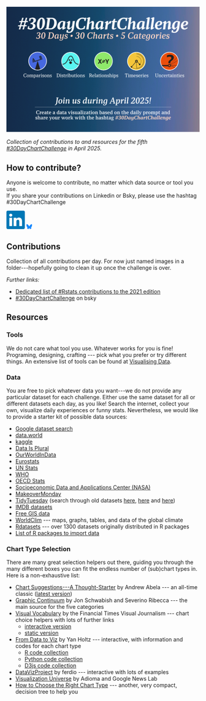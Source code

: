 ![](img/banner.png)

<p align="center">

<em>Collection of contributions to and resources for the fifth
<a href="https://bsky.app/profile/30daychartchall.bsky.social">#30DayChartChallenge</a>
in April 2025.</em>

</p>

## How to contribute?

Anyone is welcome to contribute, no matter which data source or tool you
use.\
If you share your contributions on Linkedin or Bsky, please use the hashtag
\#30DayChartChallenge

[![](img/linkedin.svg)](https://www.linkedin.com/company/30daychartchallenge/)
[<img src="img/Bluesky_Logo.svg" style="width: 3%; height: auto;">](https://bsky.app/profile/30daychartchall.bsky.social)


<!--## Topics

![](img/prompts.png)

→ [List of
Topics](list_prompts.md)

*Data days:*

* Day 12.  [data.gov](https://data.gov/)
* Day 24. [WHO](https://www.who.int/data/gho)**/-->

## Contributions

Collection of all contributions per day. For now just named
images in a folder---hopefully going to clean it up once the challenge
is over.


*Further links:*

-   [Dedicated list of #Rstats
    contributions to the 2021 edition](https://github.com/dominicroye/rstats-chart-challenge-2021)
-   [#30DayChartChallenge](https://bsky.app/profile/did:plc:bjm7fq6jgotowpim5ggfbzw6/feed/aaaiqrocszqie)
    on bsky


## Resources

### Tools

We do not care what tool you use. Whatever works for you is fine!
Programing, designing, crafting --- pick what you prefer or try
different things. An extensive list of tools can be found at
[Visualising Data](https://www.visualisingdata.com/resources/).

### Data

You are free to pick whatever data you want---we do not provide any
particular dataset for each challenge. Either use the same dataset for
all or different datasets each day, as you like! Search the internet,
collect your own, visualize daily experiences or funny stats.
Nevertheless, we would like to provide a starter kit of possible data
sources:

-   [Google dataset search](https://datasetsearch.research.google.com/)
-   [data.world](https://data.world/)
-   [kaggle](https://www.kaggle.com/datasets)
-   [Data Is
    Plural](https://docs.google.com/spreadsheets/d/1wZhPLMCHKJvwOkP4juclhjFgqIY8fQFMemwKL2c64vk/edit#gid=0)
-   [OurWorldInData](https://ourworldindata.org/)
-   [Eurostats](https://ec.europa.eu/eurostat)
-   [UN Stats](https://unstats.un.org/home/)
-   [WHO](https://www.who.int/data/collections)
-   [OECD Stats](https://stats.oecd.org/)
-   [Socioeconomic Data and Applications Center
    (NASA)](https://sedac.ciesin.columbia.edu/)
-   [MakeoverMonday](https://www.makeovermonday.co.uk/data/)
-   [TidyTuesday](https://github.com/rfordatascience/tidytuesday/tree/master/data/2021)
    (search through old datasets
    [here](https://github.com/rfordatascience/tidytuesday/tree/master/data/2018),
    [here](https://github.com/rfordatascience/tidytuesday/tree/master/data/2019)
    and
    [here](https://github.com/rfordatascience/tidytuesday/tree/master/data/2020))
-   [IMDB datasets](https://www.imdb.com/interfaces/)
-   [Free GIS data](http://freegisdata.rtwilson.com/)
-   [WorldClim](https://worldclim.org/) --- maps, graphs, tables, and
    data of the global climate
-   [Rdatasets](https://vincentarelbundock.github.io/Rdatasets/datasets.html)
    --- over 1300 datasets originally distributed in R packages
-   [List of R packages to import
    data](https://www.computerworld.com/article/3109890/these-r-packages-import-sports-weather-stock-data-and-more.html)

### Chart Type Selection

There are many great selection helpers out there, guiding you through
the many different boxes you can fit the endless number of (sub)chart
types in. Here is a non-exhaustive list:

-   [Chart Suggestions---A
    Thought-Starter](http://extremepresentation.com/wp-content/uploads/choosing-a-good-chart-09-1.pdf)
    by Andrew Abela --- an all-time classic ([latest
    version](https://extremepresentation.typepad.com/files/chart-chooser-2020.pdf))
-   [Graphic
    Continuum](https://policyviz.com/2014/09/09/graphic-continuum/) by
    Jon Schwabish and Severino Ribecca --- the main source for the five
    categories
-   [Visual
    Vocabulary](https://github.com/ft-interactive/chart-doctor/tree/master/visual-vocabulary)
    by the Financial Times Visual Journalism --- chart choice helpers
    with lots of further links
    -   [interactive version](https://www.ft.com/chart-doctor)
    -   [static
        version](https://raw.githubusercontent.com/ft-interactive/chart-doctor/master/visual-vocabulary/poster.png)
-   [From Data to Viz](https://www.data-to-viz.com/) by Yan Holtz ---
    interactive, with information and codes for each chart type
    -   [R code collection](https://www.r-graph-gallery.com/)
    -   [Python code collection](https://www.python-graph-gallery.com/)
    -   [D3js code collection](https://www.d3-graph-gallery.com/)
-   [DataVizProject](https://datavizproject.com/) by ferdio ---
    interactive with lots of examples
-   [Visualization Universe](http://visualizationuniverse.com/) by
    Adioma and Google News Lab
-   [How to Choose the Right Chart
    Type](https://activewizards.com/blog/how-to-choose-the-right-chart-type-infographic/)
    --- another, very compact, decision tree to help you
